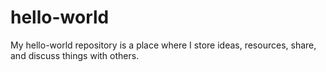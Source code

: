 # hello-world
My hello-world repository is a place where I store ideas, resources, share, and discuss things with others.
